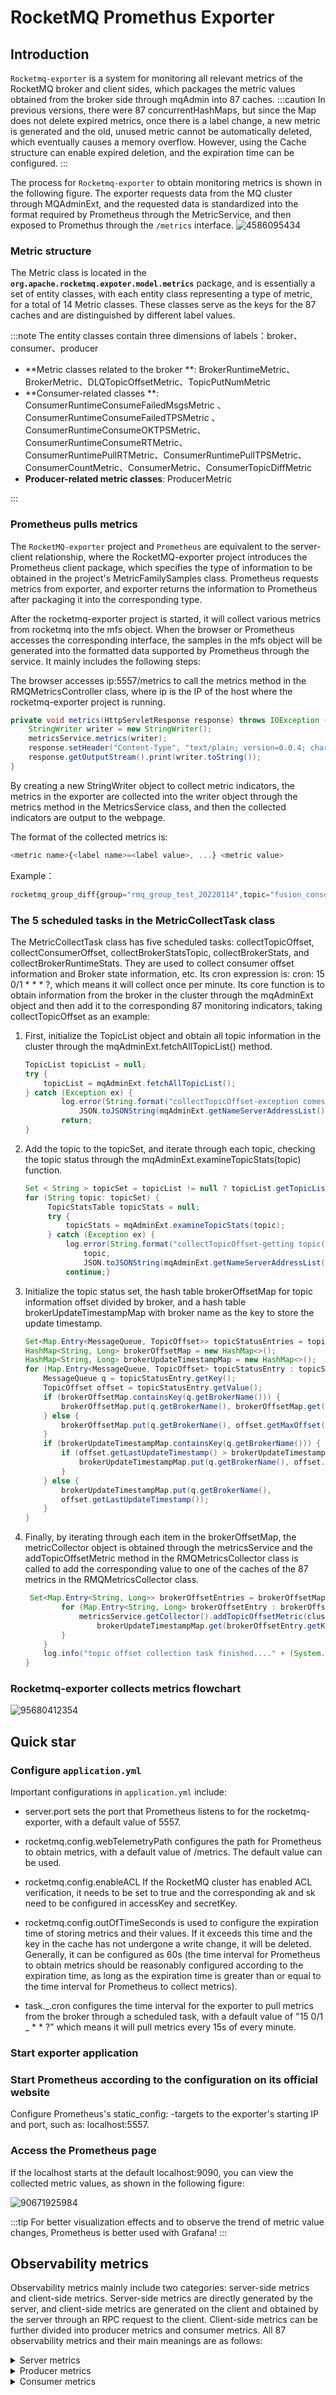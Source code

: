 # RocketMQ Promethus Exporter

## Introduction

`Rocketmq-exporter` is a system for monitoring all relevant metrics of the RocketMQ broker and client sides, which packages the metric values obtained from the broker side through mqAdmin into 87 caches.
:::caution
In previous versions, there were 87 concurrentHashMaps, but since the Map does not delete expired metrics, once there is a label change, a new metric is generated and the old, unused metric cannot be automatically deleted, which eventually causes a memory overflow. However, using the Cache structure can enable expired deletion, and the expiration time can be configured.
:::

The process for `Rocketmq-exporter` to obtain monitoring metrics is shown in the following figure. The exporter requests data from the MQ cluster through MQAdminExt, and the requested data is standardized into the format required by Prometheus through the MetricService, and then exposed to Promethus through the `/metrics` interface.
![4586095434](../picture/RocketMQ%20Prometheus%20Exporter-1.jpeg)

### Metric structure

The Metric class is located in the **`org.apache.rocketmq.expoter.model.metrics`** package, and is essentially a set of entity classes, with each entity class representing a type of metric, for a total of 14 Metric classes. These classes serve as the keys for the 87 caches and are distinguished by different label values.


:::note The entity classes contain three dimensions of labels：broker、consumer、producer

- **Metric classes related to the broker **: BrokerRuntimeMetric、BrokerMetric、DLQTopicOffsetMetric、TopicPutNumMetric
- **Consumer-related classes **: ConsumerRuntimeConsumeFailedMsgsMetric 、ConsumerRuntimeConsumeFailedTPSMetric 、ConsumerRuntimeConsumeOKTPSMetric、ConsumerRuntimeConsumeRTMetric、ConsumerRuntimePullRTMetric、ConsumerRuntimePullTPSMetric、ConsumerCountMetric、ConsumerMetric、ConsumerTopicDiffMetric
- **Producer-related metric classes**: ProducerMetric 

:::

### Prometheus pulls metrics

The `RocketMQ-exporter` project and `Prometheus` are equivalent to the server-client relationship, where the RocketMQ-exporter project introduces the Prometheus client package, which specifies the type of information to be obtained in the project's MetricFamilySamples class. Prometheus requests metrics from exporter, and exporter returns the information to Prometheus after packaging it into the corresponding type.

After the rocketmq-exporter project is started, it will collect various metrics from rocketmq into the mfs object. When the browser or Prometheus accesses the corresponding interface, the samples in the mfs object will be generated into the formatted data supported by Prometheus through the service. It mainly includes the following steps:

The browser accesses ip:5557/metrics to call the metrics method in the RMQMetricsController class, where ip is the IP of the host where the rocketmq-exporter project is running.

```java
private void metrics(HttpServletResponse response) throws IOException {
    StringWriter writer = new StringWriter();
    metricsService.metrics(writer);
    response.setHeader("Content-Type", "text/plain; version=0.0.4; charset=utf-8");
    response.getOutputStream().print(writer.toString());
}
```

By creating a new StringWriter object to collect metric indicators, the metrics in the exporter are collected into the writer object through the metrics method in the MetricsService class, and then the collected indicators are output to the webpage.

The format of the collected metrics is:

```javascript
<metric name>{<label name>=<label value>, ...} <metric value>
```

Example：

```javascript
rocketmq_group_diff{group="rmq_group_test_20220114",topic="fusion_console_tst",countOfOnlineConsumers="0",msgModel="1",} 23.0
```

### The 5 scheduled tasks in the MetricCollectTask class

The MetricCollectTask class has five scheduled tasks: collectTopicOffset, collectConsumerOffset, collectBrokerStatsTopic, collectBrokerStats, and collectBrokerRuntimeStats. They are used to collect consumer offset information and Broker state information, etc. Its cron expression is: cron: 15 0/1 * * * ?, which means it will collect once per minute. Its core function is to obtain information from the broker in the cluster through the mqAdminExt object and then add it to the corresponding 87 monitoring indicators, taking collectTopicOffset as an example:

1. First, initialize the TopicList object and obtain all topic information in the cluster through the mqAdminExt.fetchAllTopicList() method.

   ```java
   TopicList topicList = null;
   try {  
       topicList = mqAdminExt.fetchAllTopicList();
   } catch (Exception ex) {
           log.error(String.format("collectTopicOffset-exception comes getting topic list from namesrv, address is %s",
               JSON.toJSONString(mqAdminExt.getNameServerAddressList())));
           return;
   }
   ```

2. Add the topic to the topicSet, and iterate through each topic, checking the topic status through the mqAdminExt.examineTopicStats(topic) function.

   ```java
   Set < String > topicSet = topicList != null ? topicList.getTopicList() : null;
   for (String topic: topicSet) {
        TopicStatsTable topicStats = null;
        try {
            topicStats = mqAdminExt.examineTopicStats(topic);
        } catch (Exception ex) {
            log.error(String.format("collectTopicOffset-getting topic(%s) stats error. the namesrv address is %s",
                topic,
                JSON.toJSONString(mqAdminExt.getNameServerAddressList())));
            continue;}
   ```

3. Initialize the topic status set, the hash table brokerOffsetMap for topic information offset divided by broker, and a hash table brokerUpdateTimestampMap with broker name as the key to store the update timestamp.

   ```java
   Set<Map.Entry<MessageQueue, TopicOffset>> topicStatusEntries = topicStats.getOffsetTable().entrySet();
   HashMap<String, Long> brokerOffsetMap = new HashMap<>();
   HashMap<String, Long> brokerUpdateTimestampMap = new HashMap<>();
   for (Map.Entry<MessageQueue, TopicOffset> topicStatusEntry : topicStatusEntries) {
       MessageQueue q = topicStatusEntry.getKey();
       TopicOffset offset = topicStatusEntry.getValue();
       if (brokerOffsetMap.containsKey(q.getBrokerName())) {
           brokerOffsetMap.put(q.getBrokerName(), brokerOffsetMap.get(q.getBrokerName()) + offset.getMaxOffset());
       } else {
           brokerOffsetMap.put(q.getBrokerName(), offset.getMaxOffset());
       }
       if (brokerUpdateTimestampMap.containsKey(q.getBrokerName())) {
           if (offset.getLastUpdateTimestamp() > brokerUpdateTimestampMap.get(q.getBrokerName())) {
               brokerUpdateTimestampMap.put(q.getBrokerName(), offset.getLastUpdateTimestamp());
           }
       } else {
           brokerUpdateTimestampMap.put(q.getBrokerName(),
           offset.getLastUpdateTimestamp());
       }
   }
   
   ```

4. Finally, by iterating through each item in the brokerOffsetMap, the metricCollector object is obtained through the metricsService and the addTopicOffsetMetric method in the RMQMetricsCollector class is called to add the corresponding value to one of the caches of the 87 metrics in the RMQMetricsCollector class.

   ```java
    Set<Map.Entry<String, Long>> brokerOffsetEntries = brokerOffsetMap.entrySet();
           for (Map.Entry<String, Long> brokerOffsetEntry : brokerOffsetEntries) {
               metricsService.getCollector().addTopicOffsetMetric(clusterName, brokerOffsetEntry.getKey(), topic,
                   brokerUpdateTimestampMap.get(brokerOffsetEntry.getKey()), brokerOffsetEntry.getValue());
           }
       }
       log.info("topic offset collection task finished...." + (System.currentTimeMillis() - start));
   }
   ```

### Rocketmq-exporter collects metrics flowchart 

![95680412354](../picture/RocketMQ%20Prometheus%20Exporter%20-%202.jpeg)

## Quick star

### Configure `application.yml`

Important configurations in `application.yml` include:

- server.port sets the port that Prometheus listens to for the rocketmq-exporter, with a default value of 5557.

- rocketmq.config.webTelemetryPath configures the path for Prometheus to obtain metrics, with a default value of /metrics. The default value can be used.

- rocketmq.config.enableACL If the RocketMQ cluster has enabled ACL verification, it needs to be set to true and the corresponding ak and sk need to be configured in accessKey and secretKey.

- rocketmq.config.outOfTimeSeconds is used to configure the expiration time of storing metrics and their values. If it exceeds this time and the key in the cache has not undergone a write change, it will be deleted. Generally, it can be configured as 60s (the time interval for Prometheus to obtain metrics should be reasonably configured according to the expiration time, as long as the expiration time is greater than or equal to the time interval for Prometheus to collect metrics).

- task._.cron configures the time interval for the exporter to pull metrics from the broker through a scheduled task, with a default value of "15 0/1 _ * * ?" which means it will pull metrics every 15s of every minute.

### Start exporter application

### Start Prometheus according to the configuration on its official website

Configure Prometheus's static_config: -targets to the exporter's starting IP and port, such as: localhost:5557.

### Access the Prometheus page

If the localhost starts at the default localhost:9090, you can view the collected metric values, as shown in the following figure:

![90671925984](../picture/RocketMQ%20Prometheus%20Exporter-3.jpeg)

:::tip
For better visualization effects and to observe the trend of metric value changes, Prometheus is better used with Grafana!
:::



## Observability metrics

Observability metrics mainly include two categories: server-side metrics and client-side metrics. Server-side metrics are directly generated by the server, and client-side metrics are generated on the client and obtained by the server through an RPC request to the client. Client-side metrics can be further divided into producer metrics and consumer metrics. All 87 observability metrics and their main meanings are as follows:

<details><summary>Server metrics</summary>


### Server  metrics

| Metrics name                                                 | Definition                                                   | Corresponds to Broker metric name     |
| ------------------------------------------------------------ | ------------------------------------------------------------ | ------------------------------------- |
| rocketmq_broker_tps                                          | Broker-level production TPS                                  |                                       |
| rocketmq_broker_qps                                          | Broker-level consumption QPS                                 |                                       |
| rocketmq_broker_commitlog_diff                               | Broker group synchronization behind message size from slave node |                                       |
| rocketmq_brokeruntime_pmdt_0ms                               | Server-side processing time for write request to completion of write（0ms） | putMessageDistributeTime              |
| rocketmq_brokeruntime_pmdt_0to10ms                           | Server-side processing time for write request to completion of write（0~10ms） |                                       |
| rocketmq_brokeruntime_pmdt_10to50ms                          | Server-side processing time for write request to completion of write（10~50ms） |                                       |
| rocketmq_brokeruntime_pmdt_50to100ms                         | Server-side processing time for write request to completion of write（50~100ms） |                                       |
| rocketmq_brokeruntime_pmdt_100to200ms                        | Server-side processing time for write request to completion of write（100~200ms） |                                       |
| rocketmq_brokeruntime_pmdt_200to500ms                        | Server-side processing time for write request to completion of write（200~500ms） |                                       |
| rocketmq_brokeruntime_pmdt_500to1s                           | Server-side processing time for write request to completion of write（500~1000ms） |                                       |
| rocketmq_brokeruntime_pmdt_1to2s                             | Server-side processing time for write request to completion of write（1~2s） |                                       |
| rocketmq_brokeruntime_pmdt_2to3s                             | Server-side processing time for write request to completion of write（2~3s） |                                       |
| rocketmq_brokeruntime_pmdt_3to4s                             | Server-side processing time for write request to completion of write（3~4s） |                                       |
| rocketmq_brokeruntime_pmdt_4to5s                             | Server-side processing time for write request to completion of write（4~5s） |                                       |
| rocketmq_brokeruntime_pmdt_5to10s                            | Server-side processing time for write request to completion of write（5~10s） |                                       |
| rocketmq_brokeruntime_pmdt_10stomore                         | Server-side processing time for write request to completion of write（> 10s） |                                       |
| rocketmq_brokeruntime_dispatch_behind_bytes                  | The number of bytes of messages that have not been distributed yet (operations such as building indexes) | dispatchBehindBytes                   |
| rocketmq_brokeruntime_put_message_size_total                 | The total sum of the sizes of messages written to the broker | putMessageSizeTotal                   |
| rocketmq_brokeruntime_put_message_average_size               | The average size of messages written to the broker           | putMessageAverageSize                 |
| rocketmq_brokeruntime_remain_transientstore_buffer_numbs     | The capacity of the queue in the TransientStorePool          | remainTransientStoreBufferNumbs       |
| rocketmq_brokeruntime_earliest_message_timestamp             | The earliest timestamp of the messages stored by the broker  | earliestMessageTimeStamp              |
| rocketmq_brokeruntime_putmessage_entire_time_max             | The maximum time it took to write messages to the broker since it started running | putMessageEntireTimeMax               |
| rocketmq_brokeruntime_start_accept_sendrequest_time          | The time at which the broker started accepting send requests | startAcceptSendRequestTimeStamp       |
| rocketmq_brokeruntime_putmessage_times_total                 | The total number of times messages were written to the broker | putMessageTimesTotal                  |
| rocketmq_brokeruntime_getmessage_entire_time_max             | The maximum time it took to process message pulls since the broker started running | getMessageEntireTimeMax               |
| rocketmq_brokeruntime_pagecache_lock_time_mills              |                                                              | pageCacheLockTimeMills                |
| rocketmq_brokeruntime_commitlog_disk_ratio                   | The usage ratio of the disk where the commitLog is located   | commitLogDiskRatio                    |
| rocketmq_brokeruntime_dispatch_maxbuffer                     | A value that the broker has not calculated and remains at 0  | dispatchMaxBuffer                     |
| rocketmq_brokeruntime_pull_threadpoolqueue_capacity          | The capacity of the thread pool queue for processing pull requests. | pullThreadPoolQueueCapacity           |
| rocketmq_brokeruntime_send_threadpoolqueue_capacity          | Capacity of the queue in the thread pool handling pull requests | sendThreadPoolQueueCapacity           |
| rocketmq_brokeruntime_query_threadpool_queue_capacity        | Capacity of the queue in the thread pool handling query requests | queryThreadPoolQueueCapacity          |
| rocketmq_brokeruntime_pull_threadpoolqueue_size              | Actual size of the queue in the thread pool handling pull requests | pullThreadPoolQueueSize               |
| rocketmq_brokeruntime_query_threadpoolqueue_size             | Actual size of the queue in the thread pool handling query requests | queryThreadPoolQueueSize              |
| rocketmq_brokeruntime_send_threadpool_queue_size             | Actual size of the queue in the thread pool handling send requests | sendThreadPoolQueueSize               |
| rocketmq_brokeruntime_pull_threadpoolqueue_headwait_timemills | Waiting time for the head task in the queue in the thread pool handling pull requests | pullThreadPoolQueueHeadWaitTimeMills  |
| rocketmq_brokeruntime_query_threadpoolqueue_headwait_timemills | Waiting time for the head task in the queue in the thread pool handling query requests | queryThreadPoolQueueHeadWaitTimeMills |
| rocketmq_brokeruntime_send_threadpoolqueue_headwait_timemills | Waiting time for the head task in the queue in the thread pool handling send requests | sendThreadPoolQueueHeadWaitTimeMills  |
| rocketmq_brokeruntime_msg_gettotal_yesterdaymorning          | Total number of times messages were read up until midnight last night | msgGetTotalYesterdayMorning           |
| rocketmq_brokeruntime_msg_puttotal_yesterdaymorning          | Total number of times messages were written up until midnight last night | msgPutTotalYesterdayMorning           |
| rocketmq_brokeruntime_msg_gettotal_todaymorning              | Total number of times messages were read up until midnight tonight | msgGetTotalTodayMorning               |
| rocketmq_brokeruntime_msg_puttotal_todaymorning              | Total number of times messages were written up until midnight tonight | putMessageTimesTotal                  |
| rocketmq_brokeruntime_msg_put_total_today_now                | The number of messages written to each broker so far.        | msgPutTotalTodayNow                   |
| rocketmq_brokeruntime_msg_gettotal_today_now                 | The number of messages read from each broker so far.         | msgGetTotalTodayNow                   |
| rocketmq_brokeruntime_commitlogdir_capacity_free             | The available space in the directory where the commitLog are stored. | commitLogDirCapacity                  |
| rocketmq_brokeruntime_commitlogdir_capacity_total            | The total space in the directory where the commit logs are stored. |                                       |
| rocketmq_brokeruntime_commitlog_maxoffset                    | The maximum offset of the commitLog.                         | commitLogMaxOffset                    |
| rocketmq_brokeruntime_commitlog_minoffset                    | The minimum offset of the commitLog.                         | commitLogMinOffset                    |
| rocketmq_brokeruntime_remain_howmanydata_toflush             |                                                              | remainHowManyDataToFlush              |
| rocketmq_brokeruntime_getfound_tps600                        | The average TPS of messages received during getMessage in the past 600 seconds. | getFoundTps                           |
| rocketmq_brokeruntime_getfound_tps60                         | The average TPS of messages received during getMessage in the past 60 seconds. |                                       |
| rocketmq_brokeruntime_getfound_tps10                         | The average TPS of messages received during getMessage in the past 10 seconds. |                                       |
| rocketmq_brokeruntime_gettotal_tps600                        | The average TPS of getMessage calls in the past 600 seconds. | getTotalTps                           |
| rocketmq_brokeruntime_gettotal_tps60                         | The average TPS of getMessage calls in the past 60 seconds.  |                                       |
| rocketmq_brokeruntime_gettotal_tps10                         | The average TPS of getMessage calls in the past 10 seconds.  |                                       |
| rocketmq_brokeruntime_gettransfered_tps600                   |                                                              | getTransferedTps                      |
| rocketmq_brokeruntime_gettransfered_tps60                    |                                                              |                                       |
| rocketmq_brokeruntime_gettransfered_tps10                    |                                                              |                                       |
| rocketmq_brokeruntime_getmiss_tps600                         | Average TPS for getMessage with no messages obtained in the past 600 seconds | getMissTps                            |
| rocketmq_brokeruntime_getmiss_tps60                          | Average TPS for getMessage with no messages obtained in the past 60 seconds |                                       |
| rocketmq_brokeruntime_getmiss_tps10                          | Average TPS for getMessage with no messages obtained in the past 10 seconds |                                       |
| rocketmq_brokeruntime_put_tps600                             | Average TPS for message write operations in the past 600 seconds | putTps                                |
| rocketmq_brokeruntime_put_tps60                              | Average TPS for message write operations in the past 60 seconds |                                       |
| rocketmq_brokeruntime_put_tps10                              | Average TPS for message write operations in the past 10 seconds |                                       |

</details>

<details><summary>Producer metrics</summary>


### Producer metrics

| Metrics name                         | Definition                                                   |
| ------------------------------------ | ------------------------------------------------------------ |
| rocketmq_producer_offset             | The maximum offset of the topic at the current time          |
| rocketmq_topic_retry_offset          | The maximum offset of the retry topic at the current time    |
| rocketmq_topic_dlq_offset            | The maximum offset of the dead letter topic at the current time |
| rocketmq_producer_tps                | The production TPS of the topic on a Broker group            |
| rocketmq_producer_message_size       | The TPS of the production message size of the topic on a Broker group |
| rocketmq_queue_producer_tps          | Queue-level production TPS                                   |
| rocketmq_queue_producer_message_size | Queue-level production TPS of message size                   |

</details>

<details><summary>Consumer metrics</summary>


### Consumer metrics

| Metrics name                            | Definition                                                   |
| --------------------------------------- | ------------------------------------------------------------ |
| rocketmq_group_diff                     | Consumer group message accumulation message count            |
| rocketmq_group_retrydiff                | Consumer group retry queue accumulation message count        |
| rocketmq_group_dlqdiff                  | Consumer group dead letter queue accumulation message count  |
| rocketmq_group_count                    | Number of consumers in the consumer group                    |
| rocketmq_client_consume_fail_msg_count  | Number of times consumers in the consumer group have failed to consume in the past 1 hour |
| rocketmq_client_consume_fail_msg_tps    | Consumer group consumer failure TPS                          |
| rocketmq_client_consume_ok_msg_tps      | Consumer group consumer success TPS                          |
| rocketmq_client_consume_rt              | Time taken for a message to be consumed after it has been pulled |
| rocketmq_client_consumer_pull_rt        | Time taken for a client to pull a message                    |
| rocketmq_client_consumer_pull_tps       | Client pull message TPS                                      |
| rocketmq_consumer_tps                   | Consumption TPS of subscription group on each Broker group   |
| rocketmq_group_consume_tps              | Current consumption TPS of subscription group (aggregated by broker for rocketmq_consumer_tps) |
| rocketmq_consumer_offset                | The current consumption Offset of the subscription group in a broker group |
| rocketmq_group_consume_total_offset     | The current consumption Offset of the subscription group (aggregated by broker for rocketmq_consumer_offset) |
| rocketmq_consumer_message_size          | The TPS of the subscription group consuming message size in a broker group |
| rocketmq_send_back_nums                 | The number of times the subscription group in a broker group has failed to consume and written to the retry message |
| rocketmq_group_get_latency_by_storetime | The consumption delay of the consumer group, the difference between the current time and when the exporter gets the message. |

</details>